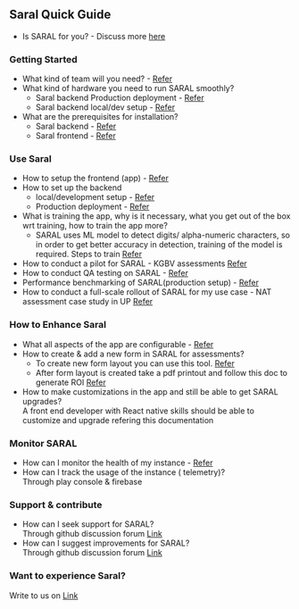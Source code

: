 ## **Saral Quick Guide**
* Is SARAL for you? - Discuss more [here](https://github.com/orgs/Sunbird-Saral/discussions/91)

### **Getting Started**
* What kind of team will you need? - [Refer](https://docs.google.com/document/d/1pLTSwwak-u9CGl1IMyFbeFmgHH69kG_e/edit#heading=h.3znysh7)
* What kind of hardware you need to run SARAL smoothly?
  * Saral backend Production deployment - [Refer](https://docs.google.com/document/d/1pLTSwwak-u9CGl1IMyFbeFmgHH69kG_e/edit#heading=h.2jxsxqh)
  * Saral backend local/dev setup - [Refer](https://docs.google.com/document/d/1pLTSwwak-u9CGl1IMyFbeFmgHH69kG_e/edit#heading=h.1t3h5sf)
* What are the prerequisites for installation?
  * Saral backend - [Refer](https://docs.google.com/document/d/1pLTSwwak-u9CGl1IMyFbeFmgHH69kG_e/edit#heading=h.30j0zll)
  * Saral frontend - [Refer](https://docs.google.com/document/d/1Z_9HBaB_I1vAM7FQ3XhNL0f0bkl8j4BN/edit?usp=share_link&ouid=114303898945073408189&rtpof=true&sd=true)

### **Use Saral**
* How to setup the frontend (app) - [Refer](https://docs.google.com/document/d/1Z_9HBaB_I1vAM7FQ3XhNL0f0bkl8j4BN/edit?usp=share_link&ouid=114303898945073408189&rtpof=true&sd=true)
* How to set up the backend
  * local/development setup - [Refer](https://docs.google.com/document/d/1pLTSwwak-u9CGl1IMyFbeFmgHH69kG_e/edit#heading=h.3dy6vkm)
  * Production deployment - [Refer](https://docs.google.com/document/d/1pLTSwwak-u9CGl1IMyFbeFmgHH69kG_e/edit#heading=h.44sinio)
* What is training the app, why is it necessary, what you get out of the box wrt training, how to train the app more?
  * SARAL uses ML model to detect digits/ alpha-numeric characters, so in order to get better accuracy in detection, training of the model is required. Steps to train [Refer](https://github.com/Sunbird-Saral/react-native-saral-sdk/tree/develop/ml_models)
* How to conduct a pilot for SARAL - KGBV assessments [Refer](https://docs.google.com/document/d/1SMV2VRhOpEB1n8foHdK70X1--KSI0CPl/edit?usp=share_link&ouid=114303898945073408189&rtpof=true&sd=true)
* How to conduct QA testing on SARAL - [Refer](https://docs.google.com/document/d/1dQtFgG0kxlL0BQ0o-k4p8RPn9vdbI7K3/edit?usp=sharing&ouid=108822542868117713442&rtpof=true&sd=true)
* Performance benchmarking of SARAL(production setup) - [Refer](https://docs.google.com/document/d/118ZMNR-1N4HsOyB61PwNJZWcpuscalrS/edit?usp=sharing&ouid=108822542868117713442&rtpof=true&sd=true)
* How to conduct a full-scale rollout of SARAL for my use case - NAT assessment case study in UP [Refer](https://docs.google.com/document/d/1SMV2VRhOpEB1n8foHdK70X1--KSI0CPl/edit?usp=share_link&ouid=114303898945073408189&rtpof=true&sd=true)

### **How to Enhance Saral**
* What all aspects of the app are configurable - [Refer](../learn/features/configurable-branding.md)
* How to create & add a new form in SARAL for assessments?
  * To create new form layout you can use this tool. [Refer](https://github.com/Sunbird-Saral/Saral-Layout-Generator/blob/main/README.md)
  * After form layout is created take a pdf printout and follow this doc to generate ROI
[Refer](https://docs.google.com/document/d/1hLWCCaj0DlX9uaMOFDY331ZIqDcnfGjRhGJdqpYJMRg/edit)
* How to make customizations in the app and still be able to get SARAL upgrades?\
A front end developer with React native skills should be able to customize and upgrade refering this documentation

### **Monitor SARAL**
* How can I monitor the health of my instance - [Refer](https://docs.google.com/document/d/1pLTSwwak-u9CGl1IMyFbeFmgHH69kG_e/edit#heading=h.1pxezwc)
* How can I track the usage of the instance ( telemetry)?\
Through play console & firebase

### **Support & contribute**
* How can I seek support for SARAL?\
Through github discussion forum [Link](https://github.com/orgs/Sunbird-Saral/discussions)
* How can I suggest improvements for SARAL?\
Through github discussion forum [Link](https://github.com/orgs/Sunbird-Saral/discussions)

### Want to experience Saral?
Write to us on [Link](https://github.com/orgs/Sunbird-Saral/discussions)